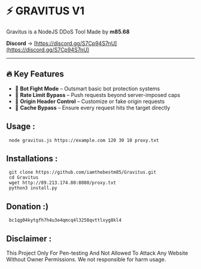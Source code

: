 # **⚡ GRAVITUS V1**
Gravitus is a NodeJS DDoS Tool Made by **m85.68**  

**Discord** → [https://discord.gg/S7Cp94S7nU](https://discord.gg/S7Cp94S7nU)  

---

## **🔥 Key Features**

- 🥷 **Bot Fight Mode** – Outsmart basic bot protection systems  
- 🚀 **Rate Limit Bypass** – Push requests beyond server-imposed caps  
- 📡 **Origin Header Control** – Customize or fake origin requests  
- 🔄 **Cache Bypass** – Ensure every request hits the target directly  


## Usage : 
     node gravitus.js https://example.com 120 30 10 proxy.txt 

## Installations :
     git clone https://github.com/iamthebestm85/Gravitus.git
     cd Gravitus
     wget http://89.213.174.80:8080/proxy.txt
     python3 install.py  



## Donation :) 
     bc1qg04kytgfh7h4u3e4qmcq4l3258qvttlxyg8kl4

## Disclaimer :
This Project Only For Pen-testing And Not Allowed To Attack Any Website Without Owner Permissions. We not responsible for harm usage.

